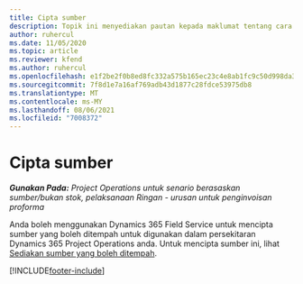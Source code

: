 ```yaml
---
title: Cipta sumber
description: Topik ini menyediakan pautan kepada maklumat tentang cara mencipta sumber yang boleh ditempah.
author: ruhercul
ms.date: 11/05/2020
ms.topic: article
ms.reviewer: kfend
ms.author: ruhercul
ms.openlocfilehash: e1f2be2f0b8ed8fc332a575b165ec23c4e8ab1fc9c50d998da3459c05dbcead1
ms.sourcegitcommit: 7f8d1e7a16af769adb43d1877c28fdce53975db8
ms.translationtype: MT
ms.contentlocale: ms-MY
ms.lasthandoff: 08/06/2021
ms.locfileid: "7008372"
---
```

# <a name="create-resources"></a>Cipta sumber

_**Gunakan Pada:** Project Operations untuk senario berasaskan sumber/bukan stok, pelaksanaan Ringan - urusan untuk penginvoisan proforma_

Anda boleh menggunakan Dynamics 365 Field Service untuk mencipta sumber yang boleh ditempah untuk digunakan dalam persekitaran Dynamics 365 Project Operations anda. Untuk mencipta sumber ini, lihat [Sediakan sumber yang boleh ditempah](/dynamics365/field-service/set-up-bookable-resources).


[!INCLUDE[footer-include](../includes/footer-banner.md)]
